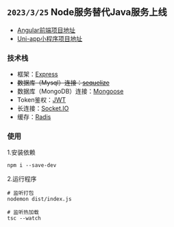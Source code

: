 ## `2023/3/25` Node服务替代Java服务上线
- [Angular前端项目地址](https://github.com/jiang227947/ziyi-project)
- [Uni-app小程序项目地址](https://github.com/jiang227947/discord-uniapp)


### 技术栈
- 框架：[Express](https://www.expressjs.com.cn/)
- ~~数据库（Mysql）连接：[sequelize](https://www.sequelize.cn/core-concepts/getting-started/)~~
- 数据库（MongoDB）连接：[Mongoose](https://mongoosejs.com/)
- Token鉴权：[JWT](https://jwt.io/)
- 长连接：[Socket.IO](https://socket.io/)
- 缓存：[Radis](https://redis.io/)

### 使用
1.安装依赖
```shell
npm i --save-dev
```
2.运行程序
```shell
# 监听打包
nodemon dist/index.js

# 监听热加载
tsc --watch
```



